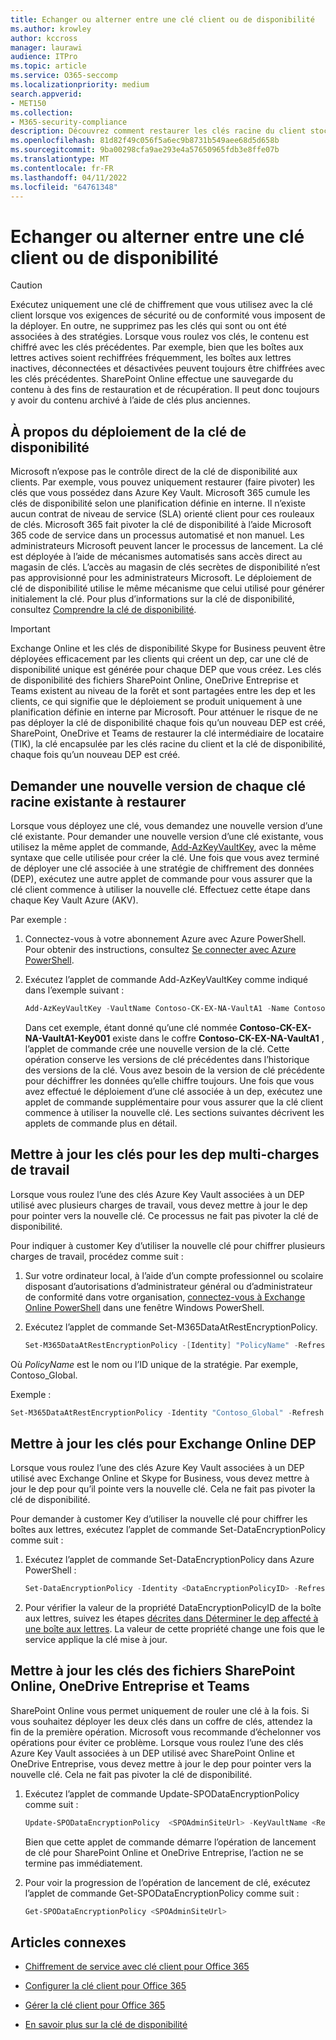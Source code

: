 ```yaml
---
title: Echanger ou alterner entre une clé client ou de disponibilité
ms.author: krowley
author: kccross
manager: laurawi
audience: ITPro
ms.topic: article
ms.service: O365-seccomp
ms.localizationpriority: medium
search.appverid:
- MET150
ms.collection:
- M365-security-compliance
description: Découvrez comment restaurer les clés racine du client stockées dans Azure Key Vault qui sont utilisées avec la clé client. Les services incluent des fichiers Exchange Online, Skype for Business, SharePoint Online, OneDrive Entreprise et Teams.
ms.openlocfilehash: 81d82f49c056f5a6ec9b8731b549aee68d5d658b
ms.sourcegitcommit: 9ba00298cfa9ae293e4a57650965fdb3e8ffe07b
ms.translationtype: MT
ms.contentlocale: fr-FR
ms.lasthandoff: 04/11/2022
ms.locfileid: "64761348"
---
```

# <a name="roll-or-rotate-a-customer-key-or-an-availability-key"></a>Echanger ou alterner entre une clé client ou de disponibilité

> [!CAUTION]
> Exécutez uniquement une clé de chiffrement que vous utilisez avec la clé client lorsque vos exigences de sécurité ou de conformité vous imposent de la déployer. En outre, ne supprimez pas les clés qui sont ou ont été associées à des stratégies. Lorsque vous roulez vos clés, le contenu est chiffré avec les clés précédentes. Par exemple, bien que les boîtes aux lettres actives soient rechiffrées fréquemment, les boîtes aux lettres inactives, déconnectées et désactivées peuvent toujours être chiffrées avec les clés précédentes. SharePoint Online effectue une sauvegarde du contenu à des fins de restauration et de récupération. Il peut donc toujours y avoir du contenu archivé à l’aide de clés plus anciennes.

## <a name="about-rolling-the-availability-key"></a>À propos du déploiement de la clé de disponibilité

Microsoft n’expose pas le contrôle direct de la clé de disponibilité aux clients. Par exemple, vous pouvez uniquement restaurer (faire pivoter) les clés que vous possédez dans Azure Key Vault. Microsoft 365 cumule les clés de disponibilité selon une planification définie en interne. Il n’existe aucun contrat de niveau de service (SLA) orienté client pour ces rouleaux de clés. Microsoft 365 fait pivoter la clé de disponibilité à l’aide Microsoft 365 code de service dans un processus automatisé et non manuel. Les administrateurs Microsoft peuvent lancer le processus de lancement. La clé est déployée à l’aide de mécanismes automatisés sans accès direct au magasin de clés. L’accès au magasin de clés secrètes de disponibilité n’est pas approvisionné pour les administrateurs Microsoft. Le déploiement de clé de disponibilité utilise le même mécanisme que celui utilisé pour générer initialement la clé. Pour plus d’informations sur la clé de disponibilité, consultez [Comprendre la clé de disponibilité](customer-key-availability-key-understand.md).

> [!IMPORTANT]
> Exchange Online et les clés de disponibilité Skype for Business peuvent être déployées efficacement par les clients qui créent un dep, car une clé de disponibilité unique est générée pour chaque DEP que vous créez. Les clés de disponibilité des fichiers SharePoint Online, OneDrive Entreprise et Teams existent au niveau de la forêt et sont partagées entre les dep et les clients, ce qui signifie que le déploiement se produit uniquement à une planification définie en interne par Microsoft. Pour atténuer le risque de ne pas déployer la clé de disponibilité chaque fois qu’un nouveau DEP est créé, SharePoint, OneDrive et Teams de restaurer la clé intermédiaire de locataire (TIK), la clé encapsulée par les clés racine du client et la clé de disponibilité, chaque fois qu’un nouveau DEP est créé.

## <a name="request-a-new-version-of-each-existing-root-key-you-want-to-roll"></a>Demander une nouvelle version de chaque clé racine existante à restaurer

Lorsque vous déployez une clé, vous demandez une nouvelle version d’une clé existante. Pour demander une nouvelle version d’une clé existante, vous utilisez la même applet de commande, [Add-AzKeyVaultKey](/powershell/module/az.keyvault/add-azkeyvaultkey), avec la même syntaxe que celle utilisée pour créer la clé. Une fois que vous avez terminé de déployer une clé associée à une stratégie de chiffrement des données (DEP), exécutez une autre applet de commande pour vous assurer que la clé client commence à utiliser la nouvelle clé. Effectuez cette étape dans chaque Key Vault Azure (AKV).

Par exemple :

1. Connectez-vous à votre abonnement Azure avec Azure PowerShell. Pour obtenir des instructions, consultez [Se connecter avec Azure PowerShell](/powershell/azure/authenticate-azureps).

2. Exécutez l’applet de commande Add-AzKeyVaultKey comme indiqué dans l’exemple suivant :

   ```powershell
   Add-AzKeyVaultKey -VaultName Contoso-CK-EX-NA-VaultA1 -Name Contoso-CK-EX-NA-VaultA1-Key001 -Destination HSM -KeyOps @('wrapKey','unwrapKey') -NotBefore (Get-Date -Date "12/27/2016 12:01 AM")
   ```

   Dans cet exemple, étant donné qu’une clé nommée **Contoso-CK-EX-NA-VaultA1-Key001** existe dans le coffre **Contoso-CK-EX-NA-VaultA1** , l’applet de commande crée une nouvelle version de la clé. Cette opération conserve les versions de clé précédentes dans l’historique des versions de la clé. Vous avez besoin de la version de clé précédente pour déchiffrer les données qu’elle chiffre toujours. Une fois que vous avez effectué le déploiement d’une clé associée à un dep, exécutez une applet de commande supplémentaire pour vous assurer que la clé client commence à utiliser la nouvelle clé. Les sections suivantes décrivent les applets de commande plus en détail.
  
## <a name="update-the-keys-for-multi-workload-deps"></a>Mettre à jour les clés pour les dep multi-charges de travail

Lorsque vous roulez l’une des clés Azure Key Vault associées à un DEP utilisé avec plusieurs charges de travail, vous devez mettre à jour le dep pour pointer vers la nouvelle clé. Ce processus ne fait pas pivoter la clé de disponibilité.

Pour indiquer à customer Key d’utiliser la nouvelle clé pour chiffrer plusieurs charges de travail, procédez comme suit :

1. Sur votre ordinateur local, à l’aide d’un compte professionnel ou scolaire disposant d’autorisations d’administrateur général ou d’administrateur de conformité dans votre organisation, [connectez-vous à Exchange Online PowerShell](/powershell/exchange/connect-to-exchange-online-powershell) dans une fenêtre Windows PowerShell.

2. Exécutez l’applet de commande Set-M365DataAtRestEncryptionPolicy.
  
   ```powershell
   Set-M365DataAtRestEncryptionPolicy -[Identity] "PolicyName" -Refresh
   ```

Où *PolicyName* est le nom ou l’ID unique de la stratégie. Par exemple, Contoso_Global.

Exemple :

```powershell
Set-M365DataAtRestEncryptionPolicy -Identity "Contoso_Global" -Refresh
```

## <a name="update-the-keys-for-exchange-online-deps"></a>Mettre à jour les clés pour Exchange Online DEP

Lorsque vous roulez l’une des clés Azure Key Vault associées à un DEP utilisé avec Exchange Online et Skype for Business, vous devez mettre à jour le dep pour qu’il pointe vers la nouvelle clé. Cela ne fait pas pivoter la clé de disponibilité.

Pour demander à customer Key d’utiliser la nouvelle clé pour chiffrer les boîtes aux lettres, exécutez l’applet de commande Set-DataEncryptionPolicy comme suit :

1. Exécutez l’applet de commande Set-DataEncryptionPolicy dans Azure PowerShell :
  
   ```powershell
   Set-DataEncryptionPolicy -Identity <DataEncryptionPolicyID> -Refresh
   ```

2. Pour vérifier la valeur de la propriété DataEncryptionPolicyID de la boîte aux lettres, suivez les étapes [décrites dans Déterminer le dep affecté à une boîte aux lettres](customer-key-manage.md#determine-the-dep-assigned-to-a-mailbox). La valeur de cette propriété change une fois que le service applique la clé mise à jour.
  
## <a name="update-the-keys-for-sharepoint-online-onedrive-for-business-and-teams-files"></a>Mettre à jour les clés des fichiers SharePoint Online, OneDrive Entreprise et Teams

SharePoint Online vous permet uniquement de rouler une clé à la fois. Si vous souhaitez déployer les deux clés dans un coffre de clés, attendez la fin de la première opération. Microsoft vous recommande d’échelonner vos opérations pour éviter ce problème. Lorsque vous roulez l’une des clés Azure Key Vault associées à un DEP utilisé avec SharePoint Online et OneDrive Entreprise, vous devez mettre à jour le dep pour pointer vers la nouvelle clé. Cela ne fait pas pivoter la clé de disponibilité.

1. Exécutez l’applet de commande Update-SPODataEncryptionPolicy comme suit :
  
   ```powershell
   Update-SPODataEncryptionPolicy  <SPOAdminSiteUrl> -KeyVaultName <ReplacementKeyVaultName> -KeyName <ReplacementKeyName> -KeyVersion <ReplacementKeyVersion> -KeyType <Primary | Secondary>
   ```

   Bien que cette applet de commande démarre l’opération de lancement de clé pour SharePoint Online et OneDrive Entreprise, l’action ne se termine pas immédiatement.

2. Pour voir la progression de l’opération de lancement de clé, exécutez l’applet de commande Get-SPODataEncryptionPolicy comme suit :

   ```powershell
   Get-SPODataEncryptionPolicy <SPOAdminSiteUrl>
   ```

## <a name="related-articles"></a>Articles connexes

- [Chiffrement de service avec clé client pour Office 365](customer-key-overview.md)

- [Configurer la clé client pour Office 365](customer-key-set-up.md)

- [Gérer la clé client pour Office 365](customer-key-manage.md)

- [En savoir plus sur la clé de disponibilité](customer-key-availability-key-understand.md)
